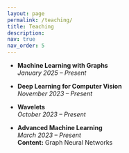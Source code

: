 ```yaml
---
layout: page
permalink: /teaching/
title: Teaching
description: 
nav: true
nav_order: 5
---
```


- **Machine Learning with Graphs**  
  *January 2025 – Present*

- **Deep Learning for Computer Vision**  
  *November 2023 – Present*

- **Wavelets**  
  *October 2023 – Present*

- **Advanced Machine Learning**  
  *March 2023 – Present*  
  **Content:** Graph Neural Networks